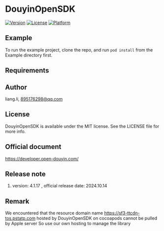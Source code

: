 # DouyinOpenSDK
[![Version](https://img.shields.io/cocoapods/v/XiaoHongShuOpenSDK.svg?style=flat)](https://cocoapods.org/pods/XiaoHongShuOpenSDK)
[![License](https://img.shields.io/cocoapods/l/XiaoHongShuOpenSDK.svg?style=flat)](https://cocoapods.org/pods/XiaoHongShuOpenSDK)
[![Platform](https://img.shields.io/cocoapods/p/XiaoHongShuOpenSDK.svg?style=flat)](https://cocoapods.org/pods/XiaoHongShuOpenSDK)

## Example

To run the example project, clone the repo, and run `pod install` from the Example directory first.

## Requirements

## Author

liang.li, 895176298@qq.com

## License

DouyinOpenSDK is available under the MIT license. See the LICENSE file for more info.

## Official document

https://developer.open-douyin.com/

## Release note
1. version: 4.1.17 ,         official release date: 2024.10.14

## Remark
We encountered that the resource domain name https://sf3-ttcdn-tos.pstatp.com hosted by DouyinOpenSDK on cocoapods cannot be pulled by Apple server
So use our own hosting to manage the library
